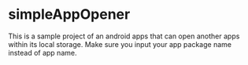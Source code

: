 # simpleAppOpener
This is a sample project of an android apps that can open another apps within its local storage. Make sure you input your app package name instead of app name.
